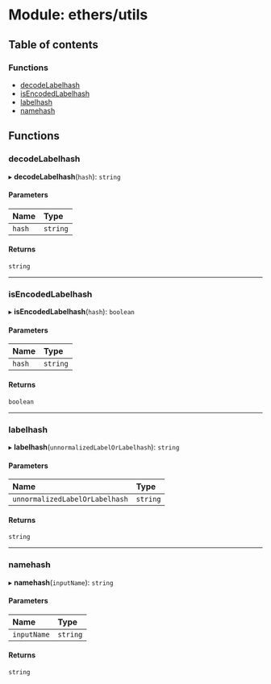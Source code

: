 # Module: ethers/utils

## Table of contents

### Functions

- [decodeLabelhash](ethers_utils.md#decodelabelhash)
- [isEncodedLabelhash](ethers_utils.md#isencodedlabelhash)
- [labelhash](ethers_utils.md#labelhash)
- [namehash](ethers_utils.md#namehash)

## Functions

### decodeLabelhash

▸ **decodeLabelhash**(`hash`): `string`

#### Parameters

| Name | Type |
| :------ | :------ |
| `hash` | `string` |

#### Returns

`string`

___

### isEncodedLabelhash

▸ **isEncodedLabelhash**(`hash`): `boolean`

#### Parameters

| Name | Type |
| :------ | :------ |
| `hash` | `string` |

#### Returns

`boolean`

___

### labelhash

▸ **labelhash**(`unnormalizedLabelOrLabelhash`): `string`

#### Parameters

| Name | Type |
| :------ | :------ |
| `unnormalizedLabelOrLabelhash` | `string` |

#### Returns

`string`

___

### namehash

▸ **namehash**(`inputName`): `string`

#### Parameters

| Name | Type |
| :------ | :------ |
| `inputName` | `string` |

#### Returns

`string`
